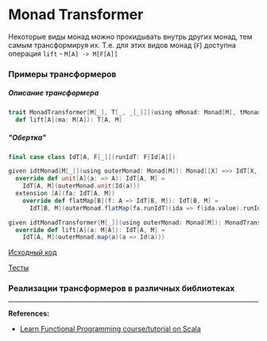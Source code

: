 # Monad Transformer

Некоторые виды монад можно прокидывать внутрь других монад, тем самым трансформируя их.
Т.е. для этих видов монад (`F`) доступна операция `lift` - `M[A] -> M[F[A]]`

### Примеры трансформеров

##### Описание трансформера

```scala
trait MonadTransformer[M[_], T[_, _[_]]](using mMonad: Monad[M], tMonad: Monad[[X] =>> T[X, M]]):
  def lift[A](ma: M[A]): T[A, M]
```

##### "Обертка"

```scala
final case class IdT[A, F[_]](runIdT: F[Id[A]])

given idtMonad[M[_]](using outerMonad: Monad[M]): Monad[[X] =>> IdT[X, M]] with
  override def unit[A](a: => A): IdT[A, M] =
    IdT[A, M](outerMonad.unit(Id(a)))
  extension [A](fa: IdT[A, M])
    override def flatMap[B](f: A => IdT[B, M]): IdT[B, M] =
      IdT[B, M](outerMonad.flatMap(fa.runIdT)(ida => f(ida.value).runIdT))

given idtMonadTransformer[M[_]](using outerMonad: Monad[M]): MonadTransformer[M, IdT] with
  override def lift[A](a: M[A]): IdT[A, M] =
    IdT[A, M](outerMonad.map(a)(a => Id(a)))
```


[Исходный код](https://gitflic.ru/project/artemkorsakov/scalabook/blob?file=examples%2Fsrc%2Fmain%2Fscala%2Ftypeclass%2Fmonad%2FMonadTransformer.scala&plain=1)

[Тесты](https://gitflic.ru/project/artemkorsakov/scalabook/blob?file=examples%2Fsrc%2Ftest%2Fscala%2Ftypeclass%2Fmonad%2FMonadTransformerSuite.scala)


### Реализации трансформеров в различных библиотеках


---

**References:**
- [Learn Functional Programming course/tutorial on Scala](https://github.com/dehun/learn-fp) 
